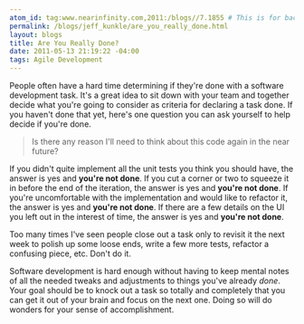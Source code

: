 ```yaml
---
atom_id: tag:www.nearinfinity.com,2011:/blogs//7.1855 # This is for backwards compatibility do not change!
permalink: /blogs/jeff_kunkle/are_you_really_done.html
layout: blogs
title: Are You Really Done?
date: 2011-05-13 21:19:22 -04:00
tags: Agile Development
---
```

People often have a hard time determining if they're done with a
software development task. It's a great idea to sit down with your team
and together decide what you're going to consider as criteria for
declaring a task done. If you haven't done that yet, here's one
question you can ask yourself to help decide if you're done.

> Is there any reason I'll need to think about this code again in the
> near future?

If you didn't quite implement all the unit tests you think you should
have, the answer is yes and **you're not done**. If you cut a corner or
two to squeeze it in before the end of the iteration, the answer is yes
and **you're not done**. If you're uncomfortable with the implementation
and would like to refactor it, the answer is yes and **you're not done**.
If there are a few details on the UI you left out in the interest of
time, the answer is yes and **you're not done**.

Too many times I've seen people close out a task only to revisit it the
next week to polish up some loose ends, write a few more tests,
refactor a confusing piece, etc. Don't do it.

Software development is hard enough without having to keep mental notes of
all the needed tweaks and adjustments to things you've already _done_.
Your goal should be to knock out a task so totally and completely that
you can get it out of your brain and focus on the next one. Doing so
will do wonders for your sense of accomplishment. 
